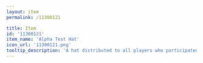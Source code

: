 ```yaml
---
layout: item
permalink: /11300121

title: Item
id: '11300121'
item_name: 'Alpha Test Hat'
icon_url: '11300121.png'
tooltip_description: 'A hat distributed to all players who participated in the special boss event during alpha testing. Outfit items replace the look of your gear when equipped.'
---
```

